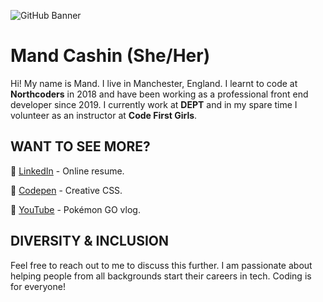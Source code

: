 ![GitHub Banner](https://user-images.githubusercontent.com/41064490/147854146-647fc3c9-ea24-4bbf-9062-3d5502f55b21.gif)

# Mand Cashin (She/Her)

Hi! My name is Mand. I live in Manchester, England. I learnt to code at **Northcoders** in 2018 and have been working as a professional front end developer since 2019. I currently work at **DEPT** and in my spare time I volunteer as an instructor at **Code First Girls**.

## WANT TO SEE MORE?

🔗 [LinkedIn](https://www.linkedin.com/in/mandcashin/) - Online resume.

🔗 [Codepen](https://codepen.io/razzberrymand) - Creative CSS.

🔗 [YouTube](https://tinyurl.com/razzberrymand) - Pokémon GO vlog.

## DIVERSITY & INCLUSION

Feel free to reach out to me to discuss this further. I am passionate about helping people from all backgrounds start their careers in tech. Coding is for everyone!
